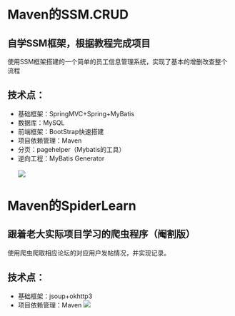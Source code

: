 Maven的SSM.CRUD
=============
自学SSM框架，根据教程完成项目
---------
使用SSM框架搭建的一个简单的员工信息管理系统，实现了基本的增删改查整个流程

技术点：
---------
* 基础框架：SpringMVC+Spring+MyBatis
* 数据库：MySQL
* 前端框架：BootStrap快速搭建
* 项目依赖管理：Maven
* 分页：pagehelper（Mybatis的工具）
* 逆向工程：MyBatis Generator<br><br>
![](https://github.com/a306946338/COM.WANG/blob/master/ssm-crud.jpg)  



Maven的SpiderLearn
=============
跟着老大实际项目学习的爬虫程序（阉割版）
---------
使用爬虫爬取相应论坛的对应用户发帖情况，并实现记录。

技术点：
---------
* 基础框架：jsoup+okhttp3
* 项目依赖管理：Maven
![](https://github.com/a306946338/COM.WANG/blob/master/SpiderLearn.jpg)
